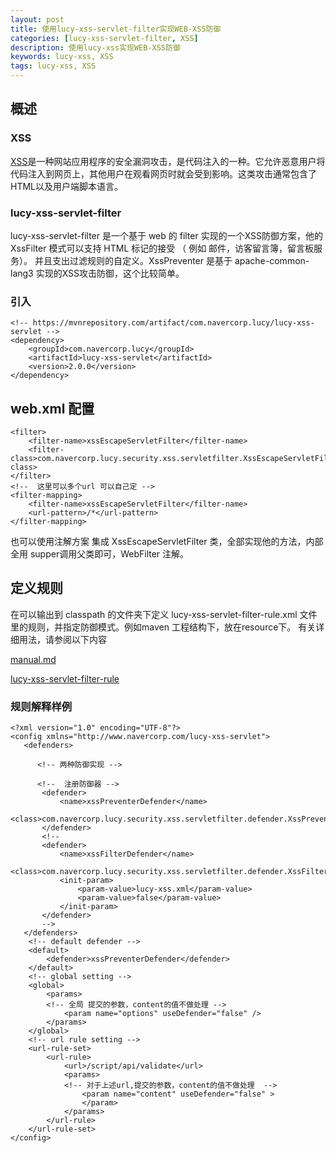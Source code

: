 ```yaml
---
layout: post
title: 使用lucy-xss-servlet-filter实现WEB-XSS防御
categories: [lucy-xss-servlet-filter, XSS]
description: 使用lucy-xss实现WEB-XSS防御
keywords: lucy-xss, XSS
tags: lucy-xss, XSS
---
```

##  概述
### XSS
[XSS](https://tech.meituan.com/fe_security.html)是一种网站应用程序的安全漏洞攻击，是代码注入的一种。它允许恶意用户将代码注入到网页上，其他用户在观看网页时就会受到影响。这类攻击通常包含了HTML以及用户端脚本语言。
### lucy-xss-servlet-filter
lucy-xss-servlet-filter 是一个基于 web 的 filter 实现的一个XSS防御方案，他的 XssFilter 模式可以支持 HTML 标记的接受 （ 例如 邮件，访客留言簿，留言板服务）。 并且支出过滤规则的自定义。XssPreventer 是基于 apache-common-lang3 实现的XSS攻击防御，这个比较简单。
### 引入

```
<!-- https://mvnrepository.com/artifact/com.navercorp.lucy/lucy-xss-servlet -->
<dependency>
    <groupId>com.navercorp.lucy</groupId>
    <artifactId>lucy-xss-servlet</artifactId>
    <version>2.0.0</version>
</dependency>
```

## web.xml 配置

```
<filter>
	<filter-name>xssEscapeServletFilter</filter-name>
	<filter-class>com.navercorp.lucy.security.xss.servletfilter.XssEscapeServletFilter</filter-class>
</filter>
<!--  这里可以多个url 可以自己定 -->
<filter-mapping>
    <filter-name>xssEscapeServletFilter</filter-name>
    <url-pattern>/*</url-pattern>
</filter-mapping>
```
也可以使用注解方案 集成 XssEscapeServletFilter 类，全部实现他的方法，内部全用 supper调用父类即可，WebFilter 注解。
## 定义规则
在可以输出到 classpath 的文件夹下定义 lucy-xss-servlet-filter-rule.xml 文件里的规则，并指定防御模式。例如maven 工程结构下，放在resource下。
有关详细用法，请参阅以下内容

[manual.md](https://github.com/naver/lucy-xss-servlet-filter/blob/master/doc/manual.md)

[lucy-xss-servlet-filter-rule](https://github.com/naver/lucy-xss-servlet-filter/blob/master/src/test/resources/lucy-xss-servlet-filter-rule.xml)

### 规则解释样例
```
<?xml version="1.0" encoding="UTF-8"?>
<config xmlns="http://www.navercorp.com/lucy-xss-servlet">
   <defenders>

      <!-- 两种防御实现 -->
      
      <!--  注册防御器 -->
       <defender>
           <name>xssPreventerDefender</name>
           <class>com.navercorp.lucy.security.xss.servletfilter.defender.XssPreventerDefender</class>
       </defender>
       <!--
       <defender>
           <name>xssFilterDefender</name>
           <class>com.navercorp.lucy.security.xss.servletfilter.defender.XssFilterDefender</class>
           <init-param>
               <param-value>lucy-xss.xml</param-value>    
               <param-value>false</param-value>         
           </init-param>
       </defender>
       -->
   </defenders>
    <!-- default defender -->
    <default>
        <defender>xssPreventerDefender</defender>
    </default>
    <!-- global setting -->
    <global>
        <params>
        <!-- 全局 提交的参数，content的值不做处理 -->
            <param name="options" useDefender="false" />
        </params>
    </global>
    <!-- url rule setting -->
    <url-rule-set>
        <url-rule>
            <url>/script/api/validate</url>
            <params>
            <!-- 对于上述url,提交的参数，content的值不做处理  -->
                <param name="content" useDefender="false" >
                </param>
            </params>
        </url-rule>
    </url-rule-set>
</config>
```
